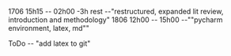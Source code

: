 1706 15h15 -- 02h00 -3h rest  --"restructured, expanded lit review, introduction and methodology"
1806 12h00 -- 15h00 --""pycharm environment, latex, md""

ToDo -- "add latex to git"
